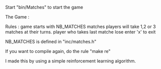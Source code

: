 Start "bin/Matches" to start the game

The Game :

Rules :	game starts with NB_MATCHES matches
		players will take 1,2 or 3 matches at their turns.
		player who takes last matche lose
		enter 'x' to exit

NB_MATCHES is defined in "inc/matches.h"

If you want to compile again, do the rule "make re"

I made this by using a simple reinforcement learning algorithm.